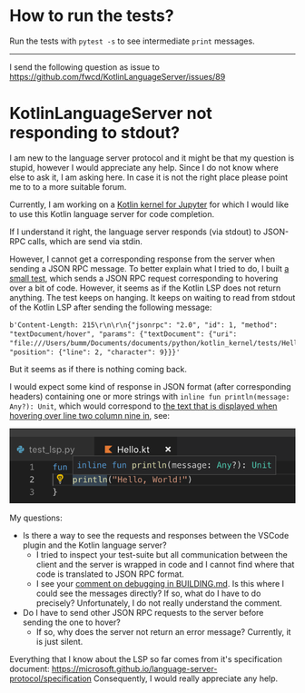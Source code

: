 # How to run the tests?

Run the tests with `pytest -s` to see intermediate `print` messages.


-------

I send the following question as issue to https://github.com/fwcd/KotlinLanguageServer/issues/89


# KotlinLanguageServer not responding to stdout?


I am new to the language server protocol and it might be that my question is stupid, however I would appreciate any help. Since I do not know where else to ask it, I am asking here. In case it is not the right place please point me to to a more suitable forum.

Currently, I am working on a [Kotlin kernel for Jupyter](https://github.com/HelgeCPH/kotlin_kernel/tree/lsp_test) for which I would like to use this Kotlin language server for code completion.

If I understand it right, the language server responds (via stdout) to JSON-RPC calls, which are send via stdin.

However, I cannot get a corresponding response from the server when sending a JSON RPC message. To better explain what I tried to do, I built [a small test](https://github.com/HelgeCPH/kotlin_kernel/blob/lsp_test/tests/test_lsp.py), which sends a JSON RPC request corresponding to hovering over a bit of code. However, it seems as if the Kotlin LSP does not return anything. The test keeps on hanging. It keeps on waiting to read from stdout of the Kotlin LSP after sending the following message:

```
b'Content-Length: 215\r\n\r\n{"jsonrpc": "2.0", "id": 1, "method": "textDocument/hover", "params": {"textDocument": {"uri": "file:///Users/bumm/Documents/documents/python/kotlin_kernel/tests/Hello.kt"}, "position": {"line": 2, "character": 9}}}'
```

But it seems as if there is nothing coming back.

I would expect some kind of response in JSON format (after corresponding headers) containing one or more strings with `inline fun println(message: Any?): Unit`, which would correspond to [the text that is displayed when hovering over line two column nine in](https://github.com/HelgeCPH/kotlin_kernel/blob/lsp_test/tests/Hello.kt), see:

![](https://github.com/HelgeCPH/kotlin_kernel/blob/lsp_test/tests/hover.png?raw=true)


My questions:

  * Is there a way to see the requests and responses between the VSCode plugin and the Kotlin language server?
    - I tried to inspect your test-suite but all communication between the client and the server is wrapped in code and I cannot find where that code is translated to JSON RPC format.
    - I see your [comment on debugging in BUILDING.md](https://github.com/fwcd/KotlinLanguageServer/blob/master/BUILDING.md#debugging). Is this where I could see the messages directly? If so, what do I have to do precisely? Unfortunately, I do not really understand the comment.
  * Do I have to send other JSON RPC requests to the server before sending the one to hover?
    - If so, why does the server not return an error message? Currently, it is just silent.




Everything that I know about the LSP so far comes from it's specification document: https://microsoft.github.io/language-server-protocol/specification
Consequently, I would really appreciate any help.

